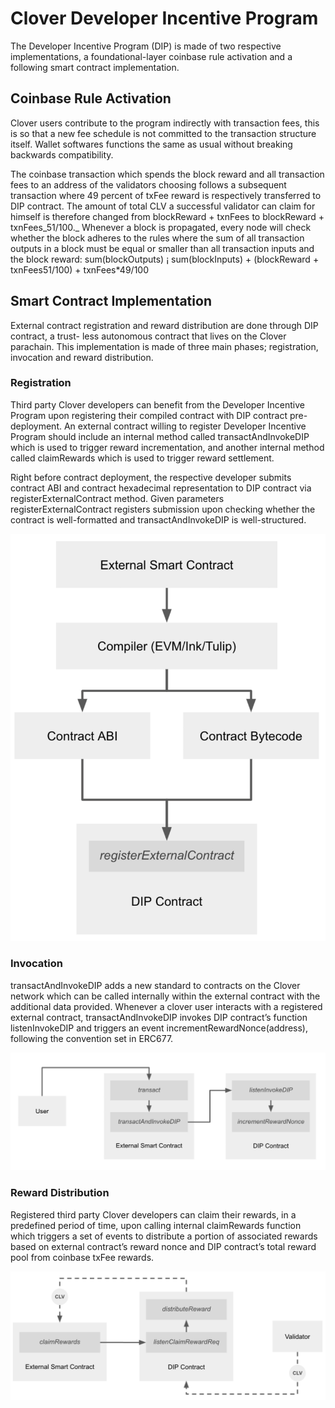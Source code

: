 # Clover Developer Incentive Program

The Developer Incentive Program \(DIP\) is made of two respective implementations, a foundational-layer coinbase rule activation and a following smart contract implementation.

## Coinbase Rule Activation

Clover users contribute to the program indirectly with transaction fees, this is so that a new fee schedule is not committed to the transaction structure itself. Wallet softwares functions the same as usual without breaking backwards compatibility.

The coinbase transaction which spends the block reward and all transaction fees to an address of the validators choosing follows a subsequent transaction where 49 percent of txFee reward is respectively transferred to DIP contract. The amount of total CLV a successful validator can claim for himself is therefore changed from blockReward + txnFees to blockReward + txnFees_51/100._ Whenever a block is propagated, every node will check whether the block adheres to the rules where the sum of all transaction outputs in a block must be equal or smaller than all transaction inputs and the block reward: sum\(blockOutputs\) ¡ sum\(blockInputs\) + \(blockReward + txnFees51/100\) + txnFees\*49/100

## Smart Contract Implementation

External contract registration and reward distribution are done through DIP contract, a trust- less autonomous contract that lives on the Clover parachain. This implementation is made of three main phases; registration, invocation and reward distribution.

### Registration

Third party Clover developers can benefit from the Developer Incentive Program upon registering their compiled contract with DIP contract pre-deployment. An external contract willing to register Developer Incentive Program should include an internal method called transactAndInvokeDIP which is used to trigger reward incrementation, and another internal method called claimRewards which is used to trigger reward settlement.

Right before contract deployment, the respective developer submits contract ABI and contract hexadecimal representation to DIP contract via registerExternalContract method. Given parameters registerExternalContract registers submission upon checking whether the contract is well-formatted and transactAndInvokeDIP is well-structured.

![New Contract Registration Logic](../.gitbook/assets/image%20%2811%29.png)

### Invocation

transactAndInvokeDIP adds a new standard to contracts on the Clover network which can be called internally within the external contract with the additional data provided. Whenever a clover user interacts with a registered external contract, transactAndInvokeDIP invokes DIP contract’s function listenInvokeDIP and triggers an event incrementRewardNonce\(address\), following the convention set in ERC677.

![Invocation Logic](../.gitbook/assets/image%20%2810%29.png)

### Reward Distribution

Registered third party Clover developers can claim their rewards, in a predefined period of time, upon calling internal claimRewards function which triggers a set of events to distribute a portion of associated rewards based on external contract’s reward nonce and DIP contract’s total reward pool from coinbase txFee rewards.

![Reward Distribution Logic](../.gitbook/assets/image%20%2812%29.png)



